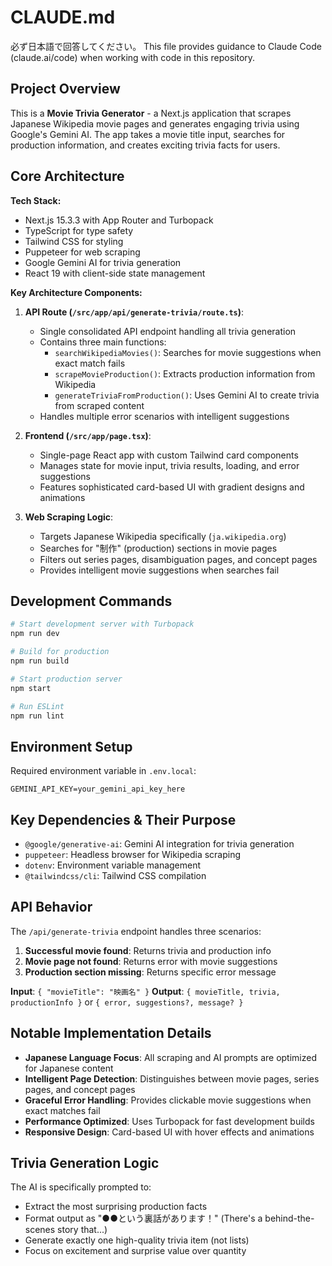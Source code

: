 # CLAUDE.md
必ず日本語で回答してください。
This file provides guidance to Claude Code (claude.ai/code) when working with code in this repository.

## Project Overview

This is a **Movie Trivia Generator** - a Next.js application that scrapes Japanese Wikipedia movie pages and generates engaging trivia using Google's Gemini AI. The app takes a movie title input, searches for production information, and creates exciting trivia facts for users.

## Core Architecture

**Tech Stack:**
- Next.js 15.3.3 with App Router and Turbopack
- TypeScript for type safety
- Tailwind CSS for styling  
- Puppeteer for web scraping
- Google Gemini AI for trivia generation
- React 19 with client-side state management

**Key Architecture Components:**

1. **API Route (`/src/app/api/generate-trivia/route.ts`)**:
   - Single consolidated API endpoint handling all trivia generation
   - Contains three main functions:
     - `searchWikipediaMovies()`: Searches for movie suggestions when exact match fails
     - `scrapeMovieProduction()`: Extracts production information from Wikipedia
     - `generateTriviaFromProduction()`: Uses Gemini AI to create trivia from scraped content
   - Handles multiple error scenarios with intelligent suggestions

2. **Frontend (`/src/app/page.tsx`)**:
   - Single-page React app with custom Tailwind card components
   - Manages state for movie input, trivia results, loading, and error suggestions
   - Features sophisticated card-based UI with gradient designs and animations

3. **Web Scraping Logic**:
   - Targets Japanese Wikipedia specifically (`ja.wikipedia.org`)
   - Searches for "制作" (production) sections in movie pages
   - Filters out series pages, disambiguation pages, and concept pages
   - Provides intelligent movie suggestions when searches fail

## Development Commands

```bash
# Start development server with Turbopack
npm run dev

# Build for production
npm run build

# Start production server
npm start

# Run ESLint
npm run lint
```

## Environment Setup

Required environment variable in `.env.local`:
```
GEMINI_API_KEY=your_gemini_api_key_here
```

## Key Dependencies & Their Purpose

- `@google/generative-ai`: Gemini AI integration for trivia generation
- `puppeteer`: Headless browser for Wikipedia scraping
- `dotenv`: Environment variable management
- `@tailwindcss/cli`: Tailwind CSS compilation

## API Behavior

The `/api/generate-trivia` endpoint handles three scenarios:
1. **Successful movie found**: Returns trivia and production info
2. **Movie page not found**: Returns error with movie suggestions  
3. **Production section missing**: Returns specific error message

**Input**: `{ "movieTitle": "映画名" }`
**Output**: `{ movieTitle, trivia, productionInfo }` or `{ error, suggestions?, message? }`

## Notable Implementation Details

- **Japanese Language Focus**: All scraping and AI prompts are optimized for Japanese content
- **Intelligent Page Detection**: Distinguishes between movie pages, series pages, and concept pages
- **Graceful Error Handling**: Provides clickable movie suggestions when exact matches fail
- **Performance Optimized**: Uses Turbopack for fast development builds
- **Responsive Design**: Card-based UI with hover effects and animations

## Trivia Generation Logic

The AI is specifically prompted to:
- Extract the most surprising production facts
- Format output as "●●という裏話があります！" (There's a behind-the-scenes story that...)
- Generate exactly one high-quality trivia item (not lists)
- Focus on excitement and surprise value over quantity
